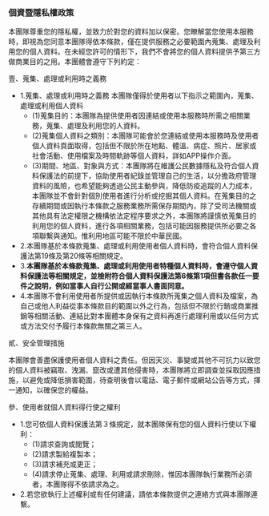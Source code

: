 ### 個資暨隱私權政策

本團隊尊重您的隱私權，並致力於對您的資料加以保密。您瞭解當您使用本服務時，即視為您同意本團隊得依本條款，僅在提供服務之必要範圍內蒐集、處理及利用您的個人資料。在未經您許可的情形下，我們不會將您的個人資料提供予第三方做商業目的之用。本團體會遵守下列約定：

壹、蒐集、處理或利用時之義務
 - 1.蒐集、處理或利用時之義務
       本團隊僅得於使用者以下指示之範圍內，蒐集、處理或利用個人資料
     - (1)蒐集目的：本團隊為提供使用者因連結或使用本服務時所需之相關業務，蒐集、處理及利用您的人資料。
     - (2)蒐集個人資料之類別：本團隊可能會於您連結或使用本服務時及使用者個人資料頁面取得，包括但不限於所在地點、體溫、病症、照片、居家或社會活動、使用檔案及時間軌跡等個人資料，詳如APP操作介面。
     - (3)期間、地區、對象與方式：本團隊將在維護公民數據隱私及符合個人資料保護法的前提下，協助使用者紀錄並管理自己的生活，以分擔政府管理資料的風險，也希望能夠透過公民主動參與，降低防疫追蹤的人力成本，本團隊並不會針對個別使用者進行分析或挖掘其個人資料。在蒐集目的之存續期間或因執行本條款之服務業務所需保存期間內，除了受司法機關或其他具有法定權限之機構依法定程序要求之外，本團隊將謹慎依蒐集目的利用您的個人資料，進行各項相關業務，包括可能因服務提供所必要之各項聯繫與通知。惟利用地區可能不限於中華民國。
 - 2.本團隊基於本條款蒐集、處理或利用使用者個人資料時，會符合個人資料保護法第19條及第20條等相關規定。
 - 3.**本團隊基於本條款蒐集、處理或利用使用者特種個人資料時，會遵守個人資料保護法等相關規定，並檢附符合個人資料保護法第6條第1項但書各款任一要件之說明，例如當事人自行公開或經當事人書面同意。**
 - 4.本團隊不會利用使用者所提供或因執行本條款所蒐集之個人資料及檔案，為自己或他人利益從事本條款目的範圍以外之行為，包括但不限於行銷或商業推銷等相關活動、連結比對本團體本身保有之資料再進行處理利用或以任何方式或方法交付予履行本條款無關之第三人。

貳、安全管理措施

本團隊會善盡保護使用者個人資料之責任。但因天災、事變或其他不可抗力以致您的個人資料被竊取、洩漏、竄改或遭其他侵害時，本團隊將立即調查並採取因應措施，以避免或降低損害範圍，待查明後會以電話、電子郵件或網站公告等方式，擇一通知，以確保您的權益。

參、使用者就個人資料得行使之權利
 - 1.您可依個人資料保護法第３條規定，就本團隊保有您的個人資料行使以下權利：
     - (1)請求查詢或閱覽；
     - (2)請求製給複製本；
     - (3)請求補充或更正；
     - (4)請求停止蒐集、處理、利用或請求刪除，惟因本團隊執行業務所必須者，本團隊得不依請求為之。
 - 2.若您欲執行上述權利或有任何建議，請依本條款提供之連絡方式與本團隊連繫。
 
